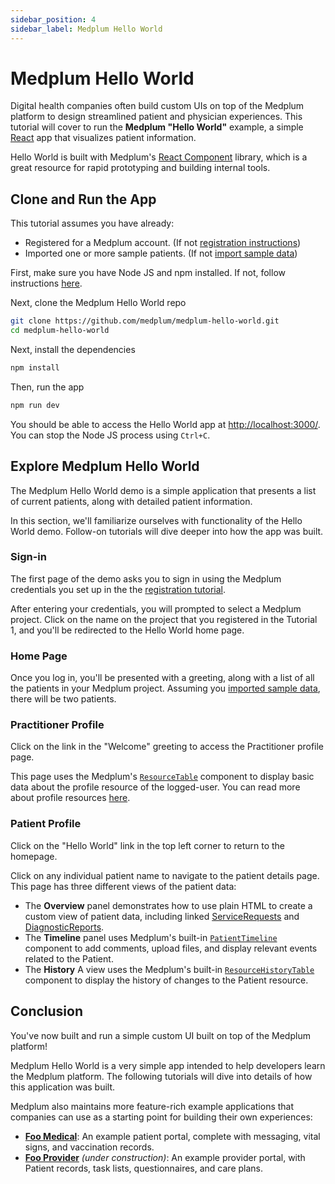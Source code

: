 ```yaml
---
sidebar_position: 4
sidebar_label: Medplum Hello World
---
```


# Medplum Hello World

Digital health companies often build custom UIs on top of the Medplum platform to design streamlined patient and physician experiences. This tutorial will cover to run the **Medplum "Hello World"** example, a simple [React](https://reactjs.org/) app that visualizes patient information.

Hello World is built with Medplum's [React Component](https://storybook.medplum.com/?path=/docs/medplum-introduction--docs) library, which is a great resource for rapid prototyping and building internal tools.

## Clone and Run the App

This tutorial assumes you have already:

- Registered for a Medplum account. (If not [registration instructions](./register.md))
- Imported one or more sample patients. (If not [import sample data](/docs/tutorials/importing-sample-data.md))

First, make sure you have Node JS and npm installed. If not, follow instructions [here](https://nodejs.org/en/download/).

Next, clone the Medplum Hello World repo

```bash
git clone https://github.com/medplum/medplum-hello-world.git
cd medplum-hello-world
```

Next, install the dependencies

```bash
npm install
```

Then, run the app

```bash
npm run dev
```

You should be able to access the Hello World app at [http://localhost:3000/](http://localhost:3000/). You can stop the Node JS process using `Ctrl+C`.

## Explore Medplum Hello World

The Medplum Hello World demo is a simple application that presents a list of current patients, along with detailed patient information.

In this section, we'll familiarize ourselves with functionality of the Hello World demo. Follow-on tutorials will dive deeper into how the app was built.

### Sign-in

The first page of the demo asks you to sign in using the Medplum credentials you set up in the the [registration tutorial](./register.md).

After entering your credentials, you will prompted to select a Medplum project. Click on the name on the project that you registered in the Tutorial 1, and you'll be redirected to the Hello World home page.

### Home Page

Once you log in, you'll be presented with a greeting, along with a list of all the patients in your Medplum project. Assuming you [imported sample data](/docs/tutorials/importing-sample-data.md), there will be two patients.

### Practitioner Profile

Click on the link in the "Welcome" greeting to access the Practitioner profile page.

This page uses the Medplum's [`ResourceTable`](https://storybook.medplum.com/?path=/docs/medplum-resourcetable--patient) component to display basic data about the profile resource of the logged-user. You can read more about profile resources [here](/docs/tutorials/register#invite-a-new-user).

### Patient Profile

Click on the "Hello World" link in the top left corner to return to the homepage.

Click on any individual patient name to navigate to the patient details page. This page has three different views of the patient data:

- The **Overview** panel demonstrates how to use plain HTML to create a custom view of patient data, including linked [ServiceRequests](/docs/api/fhir/resources/servicerequest) and [DiagnosticReports](/docs/api/fhir/resources/diagnosticreport).
- The **Timeline** panel uses Medplum's built-in [`PatientTimeline`](https://storybook.medplum.com/?path=/docs/medplum-patienttimeline--patient) component to add comments, upload files, and display relevant events related to the Patient.
- The **History** A view uses the Medplum's built-in [`ResourceHistoryTable`](https://storybook.medplum.com/?path=/docs/medplum-resourcehistorytable--basic) component to display the history of changes to the Patient resource.

## Conclusion

You've now built and run a simple custom UI built on top of the Medplum platform!

Medplum Hello World is a very simple app intended to help developers learn the Medplum platform. The following tutorials will dive into details of how this application was built.

Medplum also maintains more feature-rich example applications that companies can use as a starting point for building their own experiences:

- [**Foo Medical**](https://github.com/medplum/foomedical): An example patient portal, complete with messaging, vital signs, and vaccination records.
- [**Foo Provider**](https://github.com/medplum/foomedical-provider) _(under construction)_: An example provider portal, with Patient records, task lists, questionnaires, and care plans.
